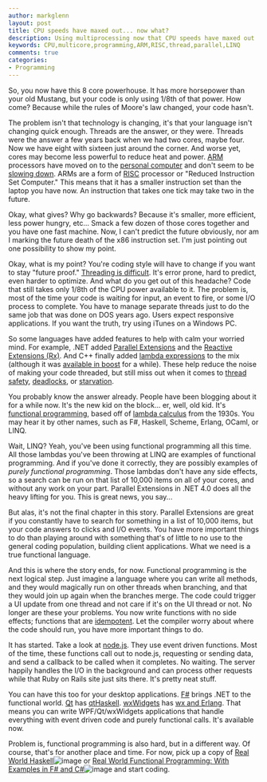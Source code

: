 ```yaml
---
author: markglenn
layout: post
title: CPU speeds have maxed out... now what?
description: Using multiprocessing now that CPU speeds have maxed out
keywords: CPU,multicore,programming,ARM,RISC,thread,parallel,LINQ
comments: true
categories:
- Programming
---
```


So, you now have this 8 core powerhouse. It has more horsepower than your old
Mustang, but your code is only using 1/8th of that power. How come? Because
while the rules of Moore's law changed, your code hasn't.

<!--more-->

The problem isn't that technology is changing, it's that your language isn't
changing quick enough. Threads are the answer, or they were.  Threads were the
answer a few years back when we had two cores, maybe four. Now we have eight
with sixteen just around the corner. And worse yet, cores may become less
powerful to reduce heat and power.
[ARM](http://en.wikipedia.org/wiki/Arm_architecture) processors have moved on
to the [personal computer](http://en.wikipedia.org/wiki/Netbook) and don't seem
to be [slowing down](http://simmtester.com/page/news/shownews.asp?num=13364).
ARMs are a form of
[RISC](http://en.wikipedia.org/wiki/Reduced_instruction_set_computer) processor
or "Reduced Instruction Set Computer." This means that it has a smaller
instruction set than the laptop you have now. An instruction that takes one
tick may take two in the future. 

Okay, what gives? Why go backwards? Because it's smaller, more efficient, less
power hungry, etc... Smack a few dozen of those cores together and you have one
fast machine. Now, I can't predict the future obviously, nor am I marking the
future death of the x86 instruction set. I'm just pointing out one possibility
to show my point. 

Okay, what is my point? You're coding style will have to change if you want to
stay "future proof." [Threading is difficult](http://blogs.msdn.com/b/jmstall/archive/2008/01/30/why-threading-is-hard.aspx).
It's error prone, hard to predict, even harder to optimize. And what do you get
out of this headache? Code that still takes only 1/8th of the CPU power
available to it. The problem is, most of the time your code is waiting for
input, an event to fire, or some I/O process to complete.  You have to manage
separate threads just to do the same job that was done on DOS years ago. Users
expect responsive applications. If you want the truth, try using iTunes on a
Windows PC.

So some languages have added features to help with calm your worried mind. For
example, .NET added [Parallel Extensions](http://en.wikipedia.org/wiki/Parallel_Extensions) 
and the [Reactive Extensions (Rx)](http://msdn.microsoft.com/en-us/devlabs/ee794896.aspx). And
C++ finally added [lambda expressions](http://en.wikipedia.org/wiki/C++0x#Lambda_functions_and_expressions)
to the mix (although it was [available in boost](http://www.boost.org/doc/libs/1_44_0/doc/html/lambda.html) for a while).
These help reduce the noise of making your code threaded, but still miss out
when it comes to [thread safety](http://en.wikipedia.org/wiki/Thread_safety),
[deadlocks](http://en.wikipedia.org/wiki/Deadlock), or
[starvation](http://en.wikipedia.org/wiki/Dining_philosophers_problem).

You probably know the answer already. People have been blogging about it for a
while now. It's the new kid on the block... er, well, old kid.  It's
[functional programming](http://en.wikipedia.org/wiki/Functional_programming),
based off of [lambda calculus](http://en.wikipedia.org/wiki/Lambda_calculus)
from the 1930s. You may hear it by other names, such as F\#, Haskell, Scheme,
Erlang, OCaml, or LINQ. 

Wait, LINQ? Yeah, you've been using functional programming all this time. All
those lambdas you've been throwing at LINQ are examples of functional
programming. And if you've done it correctly, they are possibly examples of
*purely functional programming*. Those lambdas don't have any side effects, so
a search can be run on that list of 10,000 items on all of your cores, and
without any work on your part. Parallel Extensions in .NET 4.0 does all the
heavy lifting for you. This is great news, you say... 

But alas, it's not the final chapter in this story. Parallel Extensions are
great if you constantly have to search for something in a list of 10,000 items,
but your code answers to clicks and I/O events. You have more important things
to do than playing around with something that's of little to no use to the
general coding population, building client applications. What we need is a true
functional language. 

And this is where the story ends, for now. Functional programming is the next
logical step. Just imagine a language where you can write all methods, and they
would magically run on other threads when branching, and that they would join
up again when the branches merge. The code could trigger a UI update from one
thread and not care if it's on the UI thread or not. No longer are these your
problems. You now write functions with no side effects; functions that are
[idempotent](http://en.wikipedia.org/wiki/Idempotence). Let the compiler worry
about where the code should run, you have more important things to do. 

It has started. Take a look at [node.js](http://nodejs.org/). They use event
driven functions. Most of the time, these functions call out to node.js,
requesting or sending data, and send a callback to be called when it completes.
No waiting.  The server happily handles the I/O in the background and can
process other requests while that Ruby on Rails site just sits there. It's
pretty neat stuff. 

You can have this too for your desktop applications.
[F\#](http://research.microsoft.com/en-us/um/cambridge/projects/fsharp/default.aspx)
brings .NET to the functional world. [Qt](http://qt.nokia.com/) has
[qtHaskell](http://qthaskell.berlios.de/).
[wxWidgets](http://www.wxwidgets.org/) has 
[wx and Erlang](http://www.erlang.org/doc/apps/wx/chapter.html). That means you can
write WPF/Qt/wxWidgets applications that handle everything with event driven
code and purely functional calls. It's available now.

Problem is, functional programming is also hard, but in a different way.  Of
course, that's for another place and time. For now, pick up a copy of 
[Real World Haskell](http://www.amazon.com/gp/product/0596514980?ie=UTF8&tag=codefixes-20&linkCode=as2&camp=1789&creative=390957&creativeASIN=0596514980)![image](http://www.assoc-amazon.com/e/ir?t=codefixes-20&l=as2&o=1&a=0596514980)
or [Real World Functional Programming: With Examples in F\# and C\#](http://www.amazon.com/gp/product/1933988924?ie=UTF8&tag=codefixes-20&linkCode=as2&camp=1789&creative=390957&creativeASIN=1933988924)![image](http://www.assoc-amazon.com/e/ir?t=codefixes-20&l=as2&o=1&a=1933988924)
and start coding.
